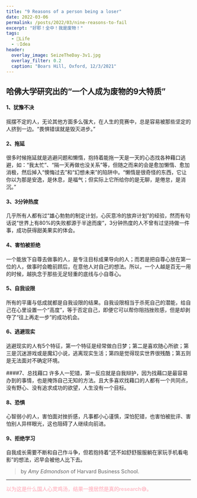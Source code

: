 ```yaml
---
title: "9 Reasons of a person being a loser"
date: 2022-03-06
permalink: /posts/2022/03/nine-reasons-to-fail
excerpt: "好耶！全中！我是废物！"
tags:
  - 🍜Life
  - 💡Idea
header:
  overlay_image: SeizeTheDay-3v1.jpg
  overlay_filter: 0.2
  caption: "Boars Hill, Oxford, 12/3/2021"
---
```

## 哈佛大学研究出的“一个人成为废物的9大特质”

#### 1、犹豫不决
摇摆不定的人，无论其他方面多么强大，在人生的竞赛中，总是容易被那些坚定的人挤到一边。“畏惧错误就是毁灭进步。”

#### 2、拖延
很多时候拖延就是逃避问题和懒惰，抱持着能拖一天是一天的心态找各种藉口逃避，如：“我太忙”、“隔一天再做也没关系”等，但随之而来的会是愈加懒惰、愈加消极，然后掉入“懊悔过去”和“幻想未来”的陷阱中。“懒惰是很奇怪的东西，它让你以为那是安逸，是休息，是福气；但实际上它所给你的是无聊，是倦怠，是消沉。”

#### 3、3分钟热度
几乎所有人都有过“雄心勃勃的制定计划，心灰意冷的放弃计划”的经验，然而有句话说“世界上有80%的失败都源于半途而废”，3分钟热度的人不曾有过坚持做一件事，成功获得甜美果实的体会。

#### 4、害怕被拒绝
一个能放下自尊去做事的人，是专注目标成果导向的人；而若是把自尊心放在第一位的人，做事时会瞻前顾后，在意他人对自己的想法。所以，一个人越是百无一用的时候，越执念于那些无足轻重的底线与小自尊心。

#### 5、自我设限
所有的平庸与低成就都是自我设限的结果。自我设限相当于杀死自己的潜能，给自己在心里设置一个“高度”，等于否定自己，即便它可以帮你阻挡挫败感，但是却剥夺了“往上再走一步”的成功机会。

#### 6、逃避现实
逃避现实的人有5个特征，第一个特征是经常做白日梦；第二是喜欢随心所欲；第三是沉迷游戏或是魔幻小说，逃离现实生活；第四是觉得现实世界很残酷；第五则是无法面对不确定环境。

####7、总找藉口
许多人一犯错，第一反应就是自我辩护，因为找藉口是最容易办到的事情，也是掩饰自己无知的方法。且大多喜欢找藉口的人都有一个共同点，没有野心、没有追求成功的欲望，人生没有一个目标。

#### 8、恐惧
心智弱小的人，害怕面对挫折感，凡事都小心谨慎，深怕犯错，也害怕被批评、害怕别人异样眼光，这也阻碍了人继续向前进。

#### 9、拒绝学习
自我成长需要不断和自己作斗争，但若抱持着“还不如舒舒服服躺在家玩手机看电影”的想法，迟早会被他人比下去。

> by *Amy Edmondson* of Harvard Business School.


----

<span style="color:pink">**以为这是什么国人心灵鸡汤，结果一搜居然是真的research😅。**</span>